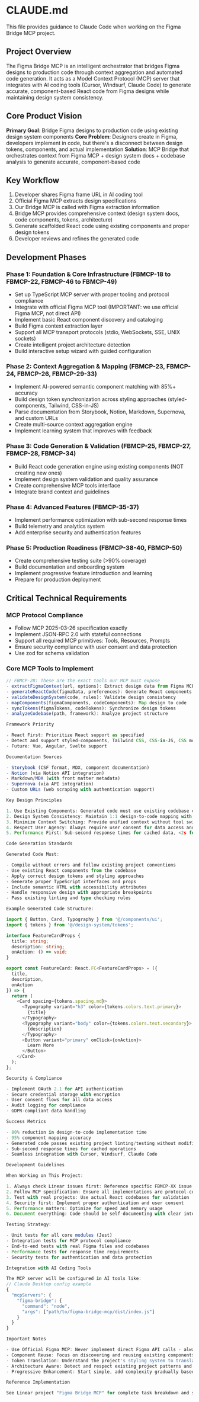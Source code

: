 # CLAUDE.md

This file provides guidance to Claude Code when working on the Figma Bridge MCP project.

## Project Overview

The Figma Bridge MCP is an intelligent orchestrator that bridges Figma designs to production code through context aggregation and automated code generation. It acts as a Model
Context Protocol (MCP) server that integrates with AI coding tools (Cursor, Windsurf, Claude Code) to generate accurate, component-based React code from Figma designs while
maintaining design system consistency.

## Core Product Vision

**Primary Goal**: Bridge Figma designs to production code using existing design system components
**Core Problem**: Designers create in Figma, developers implement in code, but there's a disconnect between design tokens, components, and actual implementation
**Solution**: MCP Bridge that orchestrates context from Figma MCP + design system docs + codebase analysis to generate accurate, component-based code

## Key Workflow

1. Developer shares Figma frame URL in AI coding tool
2. Official Figma MCP extracts design specifications
3. Our Bridge MCP is called with Figma extraction information
4. Bridge MCP provides comprehensive context (design system docs, code components, tokens, architecture)
5. Generate scaffolded React code using existing components and proper design tokens
6. Developer reviews and refines the generated code

## Development Phases

### Phase 1: Foundation & Core Infrastructure (FBMCP-18 to FBMCP-22, FBMCP-46 to FBMCP-49)

- Set up TypeScript MCP server with proper tooling and protocol compliance
- Integrate with official Figma MCP tool (IMPORTANT: we use official Figma MCP, not direct API)
- Implement basic React component discovery and cataloging
- Build Figma context extraction layer
- Support all MCP transport protocols (stdio, WebSockets, SSE, UNIX sockets)
- Create intelligent project architecture detection
- Build interactive setup wizard with guided configuration

### Phase 2: Context Aggregation & Mapping (FBMCP-23, FBMCP-24, FBMCP-26, FBMCP-29-33)

- Implement AI-powered semantic component matching with 85%+ accuracy
- Build design token synchronization across styling approaches (styled-components, Tailwind, CSS-in-JS)
- Parse documentation from Storybook, Notion, Markdown, Supernova, and custom URLs
- Create multi-source context aggregation engine
- Implement learning system that improves with feedback

### Phase 3: Code Generation & Validation (FBMCP-25, FBMCP-27, FBMCP-28, FBMCP-34)

- Build React code generation engine using existing components (NOT creating new ones)
- Implement design system validation and quality assurance
- Create comprehensive MCP tools interface
- Integrate brand context and guidelines

### Phase 4: Advanced Features (FBMCP-35-37)

- Implement performance optimization with sub-second response times
- Build telemetry and analytics system
- Add enterprise security and authentication features

### Phase 5: Production Readiness (FBMCP-38-40, FBMCP-50)

- Create comprehensive testing suite (>90% coverage)
- Build documentation and onboarding system
- Implement progressive feature introduction and learning
- Prepare for production deployment

## Critical Technical Requirements

### MCP Protocol Compliance

- Follow MCP 2025-03-26 specification exactly
- Implement JSON-RPC 2.0 with stateful connections
- Support all required MCP primitives: Tools, Resources, Prompts
- Ensure security compliance with user consent and data protection
- Use zod for schema validation

### Core MCP Tools to Implement

```typescript
// FBMCP-28: These are the exact tools our MCP must expose
- extractFigmaContext(url, options): Extract design data from Figma MCP
- generateReactCode(figmaData, preferences): Generate React components
- validateDesignSystem(code, rules): Validate design consistency
- mapComponents(figmaComponents, codeComponents): Map design to code
- syncTokens(figmaTokens, codeTokens): Synchronize design tokens
- analyzeCodebase(path, framework): Analyze project structure

Framework Priority

- React First: Prioritize React support as specified
- Detect and support styled-components, Tailwind CSS, CSS-in-JS, CSS modules
- Future: Vue, Angular, Svelte support

Documentation Sources

- Storybook (CSF format, MDX, component documentation)
- Notion (via Notion API integration)
- Markdown/MDX (with front matter metadata)
- Supernova (via API integration)
- Custom URLs (web scraping with authentication support)

Key Design Principles

1. Use Existing Components: Generated code must use existing codebase components, NOT create new ones
2. Design System Consistency: Maintain 1:1 design-to-code mapping with proper tokens
3. Minimize Context Switching: Provide unified context without tool switching
4. Respect User Agency: Always require user consent for data access and tool execution
5. Performance First: Sub-second response times for cached data, <2s for fresh data

Code Generation Standards

Generated Code Must:

- Compile without errors and follow existing project conventions
- Use existing React components from the codebase
- Apply correct design tokens and styling approaches
- Generate proper TypeScript interfaces and props
- Include semantic HTML with accessibility attributes
- Handle responsive design with appropriate breakpoints
- Pass existing linting and type checking rules

Example Generated Code Structure:

import { Button, Card, Typography } from '@/components/ui';
import { tokens } from '@/design-system/tokens';

interface FeatureCardProps {
  title: string;
  description: string;
  onAction: () => void;
}

export const FeatureCard: React.FC<FeatureCardProps> = ({
  title,
  description,
  onAction
}) => {
  return (
    <Card spacing={tokens.spacing.md}>
      <Typography variant="h3" color={tokens.colors.text.primary}>
        {title}
      </Typography>
      <Typography variant="body" color={tokens.colors.text.secondary}>
        {description}
      </Typography>
      <Button variant="primary" onClick={onAction}>
        Learn More
      </Button>
    </Card>
  );
};

Security & Compliance

- Implement OAuth 2.1 for API authentication
- Secure credential storage with encryption
- User consent flows for all data access
- Audit logging for compliance
- GDPR-compliant data handling

Success Metrics

- 80% reduction in design-to-code implementation time
- 95% component mapping accuracy
- Generated code passes existing project linting/testing without modification
- Sub-second response times for cached operations
- Seamless integration with Cursor, Windsurf, Claude Code

Development Guidelines

When Working on This Project:

1. Always check Linear issues first: Reference specific FBMCP-XX issue numbers
2. Follow MCP specification: Ensure all implementations are protocol-compliant
3. Test with real projects: Use actual React codebases for validation
4. Security first: Implement proper authentication and user consent
5. Performance matters: Optimize for speed and memory usage
6. Document everything: Code should be self-documenting with clear interfaces

Testing Strategy:

- Unit tests for all core modules (Jest)
- Integration tests for MCP protocol compliance
- End-to-end tests with real Figma files and codebases
- Performance tests for response time requirements
- Security tests for authentication and data protection

Integration with AI Coding Tools

The MCP server will be configured in AI tools like:
// Claude Desktop config example
{
  "mcpServers": {
    "figma-bridge": {
      "command": "node",
      "args": ["path/to/figma-bridge-mcp/dist/index.js"]
    }
  }
}

Important Notes

- Use Official Figma MCP: Never implement direct Figma API calls - always use official Figma MCP
- Component Reuse: Focus on discovering and reusing existing components, not creating new ones
- Token Translation: Understand the project's styling system to translate Figma variables correctly
- Architecture Aware: Detect and respect existing project patterns and conventions
- Progressive Enhancement: Start simple, add complexity gradually based on user needs

Reference Implementation

See Linear project "Figma Bridge MCP" for complete task breakdown and specifications. Each issue contains detailed acceptance criteria and technical requirements.
```
